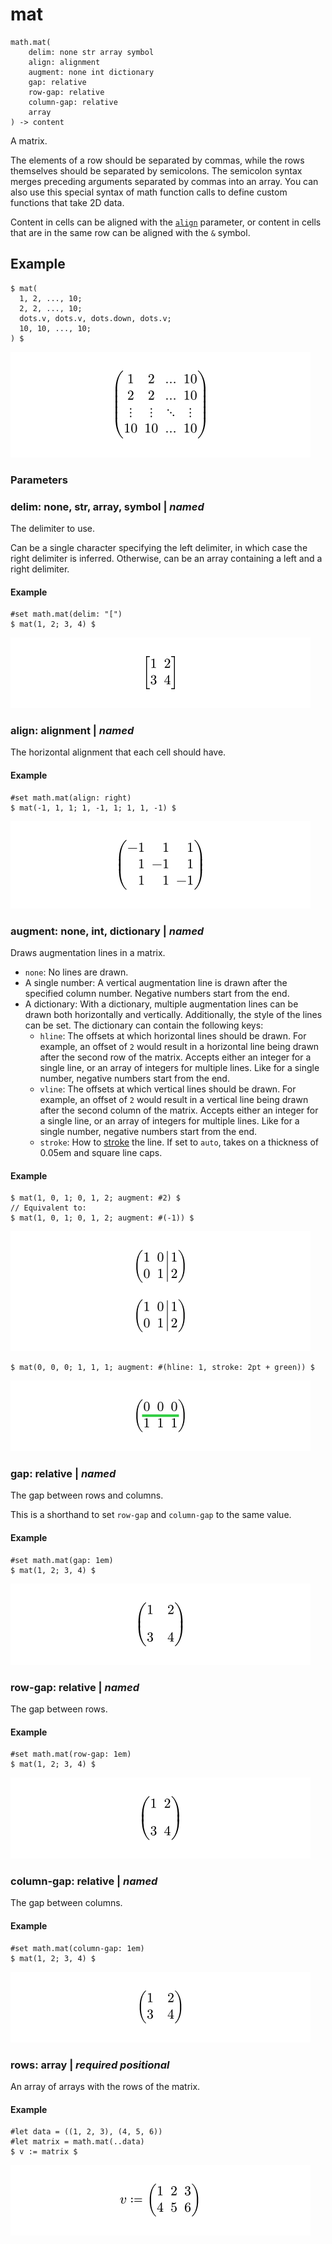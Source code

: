 
# mat

```
math.mat(
    delim: none str array symbol
    align: alignment
    augment: none int dictionary
    gap: relative
    row-gap: relative
    column-gap: relative
    array
) -> content
```
A matrix.

The elements of a row should be separated by commas, while the rows
themselves should be separated by semicolons. The semicolon syntax
merges preceding arguments separated by commas into an array. You can
also use this special syntax of math function calls to define custom
functions that take 2D data.

Content in cells can be aligned with the
[`align`](/reference/math/mat/#parameters-align) parameter, or content
in cells that are in the same row can be aligned with the `&` symbol.

## Example

<div class="previewed-code">

    $ mat(
      1, 2, ..., 10;
      2, 2, ..., 10;
      dots.v, dots.v, dots.down, dots.v;
      10, 10, ..., 10;
    ) $

<div class="preview">

![Preview](/assets/ca24a2958190d70441a482b738ddf8f4.png)

</div>

</div>


### Parameters


### delim: none, str, array, symbol | _named_

The delimiter to use.

Can be a single character specifying the left delimiter, in which case
the right delimiter is inferred. Otherwise, can be an array containing a
left and a right delimiter.


#### Example

<div class="previewed-code">

    #set math.mat(delim: "[")
    $ mat(1, 2; 3, 4) $

<div class="preview">

![Preview](/assets/a90805f7e282235aafa3bde73f34aa1.png)

</div>

</div>


### align: alignment | _named_

The horizontal alignment that each cell should have.


#### Example

<div class="previewed-code">

    #set math.mat(align: right)
    $ mat(-1, 1, 1; 1, -1, 1; 1, 1, -1) $

<div class="preview">

![Preview](/assets/5f741736d817a8455441fbc945038f47.png)

</div>

</div>


### augment: none, int, dictionary | _named_

Draws augmentation lines in a matrix.

- <span class="typ-key">`none`</span>: No lines are drawn.
- A single number: A vertical augmentation line is drawn after the
  specified column number. Negative numbers start from the end.
- A dictionary: With a dictionary, multiple augmentation lines can be
  drawn both horizontally and vertically. Additionally, the style of the
  lines can be set. The dictionary can contain the following keys:
  - `hline`: The offsets at which horizontal lines should be drawn. For
    example, an offset of `2` would result in a horizontal line being
    drawn after the second row of the matrix. Accepts either an integer
    for a single line, or an array of integers for multiple lines. Like
    for a single number, negative numbers start from the end.
  - `vline`: The offsets at which vertical lines should be drawn. For
    example, an offset of `2` would result in a vertical line being
    drawn after the second column of the matrix. Accepts either an
    integer for a single line, or an array of integers for multiple
    lines. Like for a single number, negative numbers start from the
    end.
  - `stroke`: How to [stroke](/reference/visualize/stroke/) the line. If
    set to <span class="typ-key">`auto`</span>, takes on a thickness of
    0.05em and square line caps.


#### Example

<div class="previewed-code">

    $ mat(1, 0, 1; 0, 1, 2; augment: #2) $
    // Equivalent to:
    $ mat(1, 0, 1; 0, 1, 2; augment: #(-1)) $

<div class="preview">

![Preview](/assets/e228a9d19f69a430344b19c91c98a191.png)

</div>

</div>

<div class="previewed-code">

    $ mat(0, 0, 0; 1, 1, 1; augment: #(hline: 1, stroke: 2pt + green)) $

<div class="preview">

![Preview](/assets/dcf1c0269b2f89267e46ab5bdec05de0.png)

</div>

</div>


### gap: relative | _named_

The gap between rows and columns.

This is a shorthand to set `row-gap` and `column-gap` to the same value.


#### Example

<div class="previewed-code">

    #set math.mat(gap: 1em)
    $ mat(1, 2; 3, 4) $

<div class="preview">

![Preview](/assets/91aca9252744d4fd6539667e70c329c8.png)

</div>

</div>


### row-gap: relative | _named_

The gap between rows.


#### Example

<div class="previewed-code">

    #set math.mat(row-gap: 1em)
    $ mat(1, 2; 3, 4) $

<div class="preview">

![Preview](/assets/60d549f2e0a73efaecf1ed1891621016.png)

</div>

</div>


### column-gap: relative | _named_

The gap between columns.


#### Example

<div class="previewed-code">

    #set math.mat(column-gap: 1em)
    $ mat(1, 2; 3, 4) $

<div class="preview">

![Preview](/assets/b4a9ab4d1c58c1520bf31ecde2d9d1c9.png)

</div>

</div>


### rows: array | _required_ _positional_

An array of arrays with the rows of the matrix.


#### Example

<div class="previewed-code">

    #let data = ((1, 2, 3), (4, 5, 6))
    #let matrix = math.mat(..data)
    $ v := matrix $

<div class="preview">

![Preview](/assets/37eedc689e05b0f94e76556b52b364f6.png)

</div>

</div>

